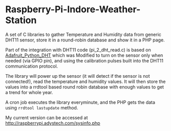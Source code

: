 # Raspberry-Pi-Indore-Weather-Station
A set of C libraries to gather Temperature and Humidity data from generic DHT11 sensor, store it in a round-robin database and show it in a PHP page.

Part of the integration with DHT11 code  (pi_2_dht_read.c) is based on [Adafruit_Python_DHT](https://github.com/adafruit/Adafruit_Python_DHT/) which was Modified to turn on the sensor only when needed (via GPIO pin), and using the calibration pulses built into the DHT11 communication protocol.

The library will power up the sensor (it will detect if the sensor is not connected!), read the temperature and humidity values. It will then store the values into a rrdtool based round robin database with enough values to get a trend for whole year.

A cron job executes the library everyminute, and the PHP gets the data using `rrdtool lastupdate` method.

My current version can be accessed at http://raspberrypi.adystech.com/sysinfo.php
